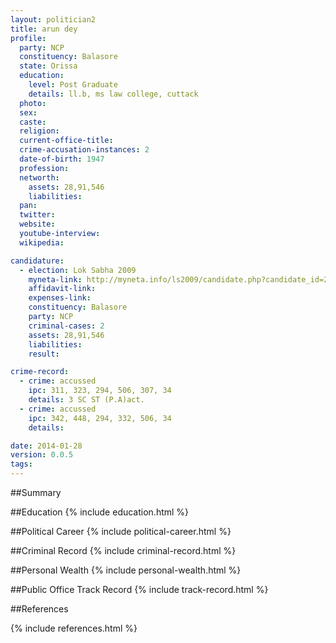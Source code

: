 ```yaml
---
layout: politician2
title: arun dey
profile: 
  party: NCP
  constituency: Balasore
  state: Orissa
  education: 
    level: Post Graduate
    details: ll.b, ms law college, cuttack
  photo: 
  sex: 
  caste: 
  religion: 
  current-office-title: 
  crime-accusation-instances: 2
  date-of-birth: 1947
  profession: 
  networth: 
    assets: 28,91,546
    liabilities: 
  pan: 
  twitter: 
  website: 
  youtube-interview: 
  wikipedia: 

candidature: 
  - election: Lok Sabha 2009
    myneta-link: http://myneta.info/ls2009/candidate.php?candidate_id=2284
    affidavit-link: 
    expenses-link: 
    constituency: Balasore 
    party: NCP
    criminal-cases: 2
    assets: 28,91,546
    liabilities: 
    result:  

crime-record: 
  - crime: accussed
    ipc: 311, 323, 294, 506, 307, 34
    details: 3 SC ST (P.A)act. 
  - crime: accussed
    ipc: 342, 448, 294, 332, 506, 34
    details:  

date: 2014-01-28
version: 0.0.5
tags: 
---
```

##Summary


##Education
{% include education.html %}


##Political Career
{% include political-career.html %}


##Criminal Record
{% include criminal-record.html %}


##Personal Wealth
{% include personal-wealth.html %}


##Public Office Track Record
{% include track-record.html %}


##References


{% include references.html %}